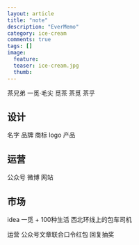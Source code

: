 ```yaml
---
layout: article
title: "note"
description: "EverMemo"
category: ice-cream
comments: true
tags: []
image:
  feature:
  teaser: ice-cream.jpg
  thumb:
---
```



茶兄弟 一觅·毛尖 觅茶 茶觅 茶乎
## 设计
名字 品牌 商标 logo 产品

## 运营
公众号 微博 网站

## 市场

idea
一觅 + 100种生活    西北环线上的包车司机


运营
公众号文章联合口令红包
回复抽奖
